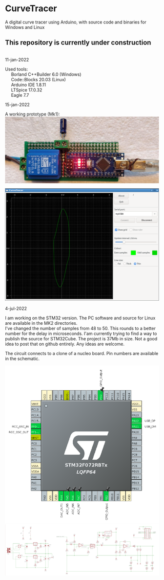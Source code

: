 # CurveTracer  
A digital curve tracer using Arduino, with source code and binaries for Windows and Linux  
  
__<h2>This repository is currently under construction</h2>__  
11-jan-2022  
  
Used tools:  
&nbsp;&nbsp;&nbsp;&nbsp; Borland C++Builder 6.0  (Windows)  
&nbsp;&nbsp;&nbsp;&nbsp; Code::Blocks 20.03  (Linux)  
&nbsp;&nbsp;&nbsp;&nbsp; Arduino IDE 1.8.11  
&nbsp;&nbsp;&nbsp;&nbsp; LTSpice 17.0.32  
&nbsp;&nbsp;&nbsp;&nbsp; Eagle 7.7  
  
  
15-jan-2022  
  
A working prototype (Mk1):  
<img src="https://github.com/HenniePeters/CurveTracer/blob/main/Mk1/prototype.jpeg?raw=true"/>  
  
<img src="https://github.com/HenniePeters/CurveTracer/blob/main/Mk1/screenshot.png?raw=true"/>  
  
  
4-jul-2022  
  
I am working on the STM32 version. The PC software and source for Linux are available in the MK2 directories.  
I've changed the number of samples from 48 to 50. This rounds to a better number for the delay in microseconds.
I'am currently trying to find a way to publish the source for STM32Cube. The project is 37Mb in size. Not a good idea to post that on github entirely. Any ideas are welcome.  

The circuit connects to a clone of a nucleo board. Pin numbers are available in the schematic.

<img src="https://github.com/HenniePeters/CurveTracer/blob/main/MK2/STM32F072RBT6.png?raw=true"/>  
  
<img src="https://github.com/HenniePeters/CurveTracer/blob/main/MK2/Schematic-MK2.png?raw=true"/>  
